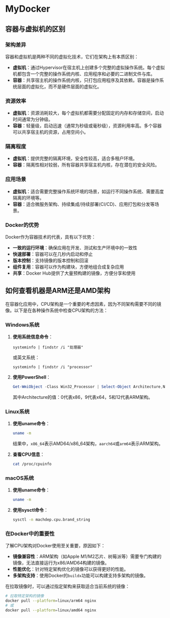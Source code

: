 # MyDocker

## 容器与虚拟机的区别

### 架构差异
容器和虚拟机是两种不同的虚拟化技术，它们在架构上有本质区别：
- **虚拟机**：通过Hypervisor在宿主机上创建多个完整的虚拟操作系统。每个虚拟机都包含一个完整的操作系统内核、应用程序和必要的二进制文件与库。
- **容器**：共享宿主机的操作系统内核，只打包应用程序及其依赖。容器是操作系统层面的虚拟化，而不是硬件层面的虚拟化。

### 资源效率
- **虚拟机**：资源消耗较大，每个虚拟机都需要分配固定的内存和存储空间，启动时间通常为分钟级。
- **容器**：轻量级，启动迅速（通常为秒级或毫秒级），资源利用率高。多个容器可以共享宿主机的资源，占用空间小。

### 隔离程度
- **虚拟机**：提供完整的隔离环境，安全性较高，适合多租户环境。
- **容器**：隔离性相对较弱，所有容器共享宿主机内核，存在潜在的安全风险。

### 应用场景
- **虚拟机**：适合需要完整操作系统环境的场景，如运行不同操作系统、需要高度隔离的环境等。
- **容器**：适合微服务架构、持续集成/持续部署(CI/CD)、应用打包和分发等场景。

### Docker的优势
Docker作为容器技术的代表，具有以下优势：
- **一致的运行环境**：确保应用在开发、测试和生产环境中的一致性
- **快速部署**：容器可以在几秒内启动和停止
- **版本控制**：支持镜像的版本控制和回滚
- **组件复用**：容器可以作为构建块，方便地组合成复杂应用
- **共享**：Docker Hub提供了大量预构建的镜像，方便分享和使用

## 如何查看机器是ARM还是AMD架构

在容器化应用中，CPU架构是一个重要的考虑因素，因为不同架构需要不同的镜像。以下是在各种操作系统中检查CPU架构的方法：

### Windows系统

1. **使用系统信息命令**：
   ```
   systeminfo | findstr /i "处理器"
   ```
   或英文系统：
   ```
   systeminfo | findstr /i "processor"
   ```

2. **使用PowerShell**：
   ```powershell
   Get-WmiObject -Class Win32_Processor | Select-Object Architecture,Name
   ```
   其中Architecture的值：0代表x86，9代表x64，5和12代表ARM架构。

### Linux系统

1. **使用uname命令**：
   ```bash
   uname -m
   ```
   结果中，`x86_64`表示AMD64/x86_64架构，`aarch64`或`arm64`表示ARM架构。

2. **查看CPU信息**：
   ```bash
   cat /proc/cpuinfo
   ```

### macOS系统

1. **使用uname命令**：
   ```bash
   uname -m
   ```

2. **使用sysctl命令**：
   ```bash
   sysctl -n machdep.cpu.brand_string
   ```

### 在Docker中的重要性

了解CPU架构对Docker使用至关重要，原因如下：

- **镜像兼容性**：ARM架构（如Apple M1/M2芯片、树莓派等）需要专门构建的镜像，无法直接运行为x86/AMD64构建的镜像。
- **性能优化**：针对特定架构优化的镜像可以获得更好的性能。
- **多架构支持**：使用Docker的`buildx`功能可以构建支持多架构的镜像。

在拉取镜像时，可以通过指定架构来获取适合当前系统的镜像：

```bash
# 拉取特定架构的镜像
docker pull --platform=linux/arm64 nginx
# 或
docker pull --platform=linux/amd64 nginx
```


